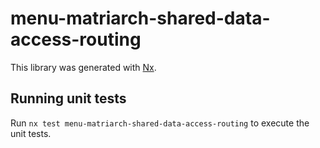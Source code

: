 # menu-matriarch-shared-data-access-routing

This library was generated with [Nx](https://nx.dev).

## Running unit tests

Run `nx test menu-matriarch-shared-data-access-routing` to execute the unit tests.
